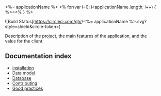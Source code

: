 <%= applicationName %>
<% for(var i=0; i<applicationName.length; i++) { %>=<% } %>

![Build Status](https://circleci.com/gh/<insert-user-name-here>/<%= applicationName %>.svg?style=shield&circle-token=<insert-token-here>)


Description of the project, the main features of the application, and the value for the client.


Documentation index
-------------------

  * [Installation](doc/installation.md)
  * [Data model](doc/model.md)
  * [Database](doc/data.md)
  * [Contributing](doc/contributing.md)
  * [Good practices](doc/good-practices.md)

